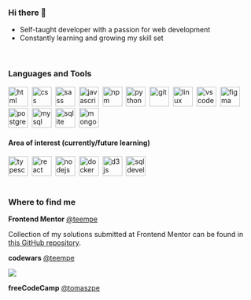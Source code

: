 ### Hi there 👋

* Self-taught developer with a passion for web development
* Constantly learning and growing my skill set

<br />

### Languages and Tools
<div>
  <img alt="html" width="40px" height="40px" src="https://cdn.jsdelivr.net/gh/devicons/devicon/icons/html5/html5-original.svg" />&nbsp;
  <img alt="css" width="40px" height="40px" src="https://cdn.jsdelivr.net/gh/devicons/devicon/icons/css3/css3-original.svg" />&nbsp;
  <img alt="sass" width="40px" height="40px" src="https://cdn.jsdelivr.net/gh/devicons/devicon/icons/sass/sass-original.svg" />&nbsp;
  <img alt="javascript" width="40px" height="40px" src="https://cdn.jsdelivr.net/gh/devicons/devicon/icons/javascript/javascript-original.svg" />&nbsp;
  <img alt="npm" width="40px" height="40px" src="https://cdn.jsdelivr.net/gh/devicons/devicon/icons/npm/npm-original-wordmark.svg" />&nbsp;
  <img alt="python" width="40px" height="40px" src="https://cdn.jsdelivr.net/gh/devicons/devicon/icons/python/python-original.svg" />&nbsp;
  <img alt="git" width="40px" height="40px" src="https://cdn.jsdelivr.net/gh/devicons/devicon/icons/git/git-original.svg" />&nbsp;
  <img alt="linux" width="40px" height="40px" src="https://cdn.jsdelivr.net/gh/devicons/devicon/icons/linux/linux-original.svg" />&nbsp;
  <img alt="vscode" width="40px" height="40px" src="https://cdn.jsdelivr.net/gh/devicons/devicon/icons/vscode/vscode-original.svg" />&nbsp;
  <img alt="figma" width="40px" height="40px" src="https://cdn.jsdelivr.net/gh/devicons/devicon/icons/figma/figma-original.svg" />&nbsp;
  <img alt="postgresql" width="40px" height="40px" src="https://cdn.jsdelivr.net/gh/devicons/devicon/icons/postgresql/postgresql-original.svg" />&nbsp;
  <img alt="mysql" width="40px" height="40px" src="https://cdn.jsdelivr.net/gh/devicons/devicon@latest/icons/mysql/mysql-original-wordmark.svg" />&nbsp;
  <img alt="sqlite" width="40px" height="40px" src="https://cdn.jsdelivr.net/gh/devicons/devicon@latest/icons/sqlite/sqlite-original-wordmark.svg" />&nbsp;      
  <img alt="mongodb" width="40px" height="40px" src="https://cdn.jsdelivr.net/gh/devicons/devicon@latest/icons/mongodb/mongodb-original-wordmark.svg" />&nbsp;             
</div>

#### Area of interest (currently/future learning)
<div>
  <img alt="typescript" width="40px" height="40px" src="https://cdn.jsdelivr.net/gh/devicons/devicon/icons/typescript/typescript-original.svg" />&nbsp;
  <img alt="react" width="40px" height="40px" src="https://cdn.jsdelivr.net/gh/devicons/devicon/icons/react/react-original.svg" />&nbsp;
  <img alt="nodejs" width="40px" height="40px" src="https://cdn.jsdelivr.net/gh/devicons/devicon/icons/nodejs/nodejs-original.svg" />&nbsp;
  <img alt="docker" width="40px" height="40px" src="https://cdn.jsdelivr.net/gh/devicons/devicon/icons/docker/docker-original.svg" />&nbsp;
  <img alt="d3js" width="40px" height="40px" src="https://cdn.jsdelivr.net/gh/devicons/devicon/icons/d3js/d3js-plain.svg" />&nbsp;
  <img alt="sqldeveloper" width="40px" height="40px" src="https://cdn.jsdelivr.net/gh/devicons/devicon@latest/icons/sqldeveloper/sqldeveloper-original.svg" />&nbsp; 
</div>

<br />

### Where to find me

**Frontend Mentor** [@teempe](https://www.frontendmentor.io/profile/teempe)

Collection of my solutions submitted at Frontend Mentor can be found in [this GitHub repository](https://github.com/teempe/frontend-mentor-challenges).

**codewars** [@teempe](https://www.codewars.com/users/teempe)

[![](https://www.codewars.com/users/teempe/badges/large)](https://www.codewars.com/users/teempe)

**freeCodeCamp** [@tomaszpe](https://www.freecodecamp.org/tomaszpe)
